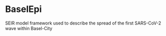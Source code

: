 # BaselEpi
SEIR model framework used to describe the spread of the first SARS-CoV-2 wave within Basel-City
